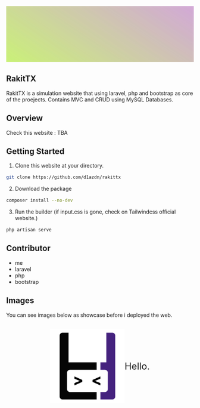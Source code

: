 <div align="center">
<img src="gradient.jpeg" style="width:100%; height:150px">

</div>

## RakitTX
RakitTX is a simulation website that using laravel, php and bootstrap as core of the proejects. Contains MVC and CRUD using MySQL Databases.

## Overview
Check this website : TBA

## Getting Started
1. Clone this website at your directory.
```sh
git clone https://github.com/d1azdn/rakittx 
```
2. Download the package
```sh
composer install --no-dev
```
3. Run the builder (if input.css is gone, check on Tailwindcss official website.)
```sh
php artisan serve
```

## Contributor
- me
- laravel
- php
- bootstrap

## Images
You can see images below as showcase before i deployed the web.

##
<div align="center" style="display:flex; align-items:center; text-align:center; justify-content: center;">
<img src="Logo.png" style="width:200px">
<p style="font-size:25px">Hello.</p>
</div>
